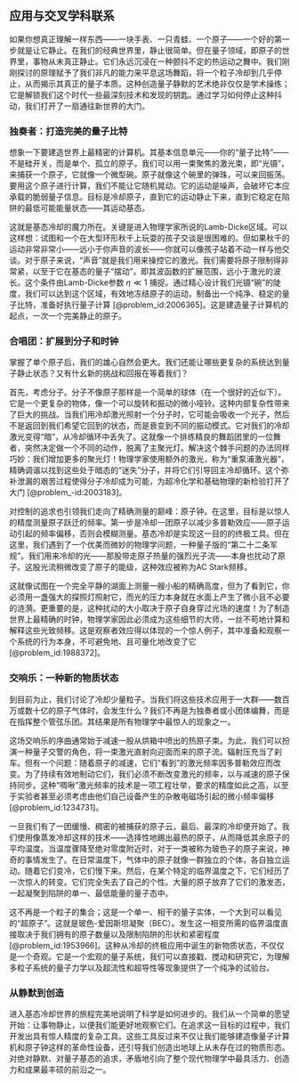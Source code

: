 ## 应用与交叉学科联系

如果你想真正理解一样东西——一块手表、一只青蛙、一个原子——一个好的第一步就是让它静止。在我们的经典世界里，静止很简单。但在量子领域，即原子的世界里，事物从未真正静止。它们永远沉浸在一种颤抖不定的热运动之舞中。我们刚刚探讨的原理赋予了我们非凡的能力来平息这场舞蹈，将一个粒子冷却到几乎停止，从而揭示其真正的量子本质。这种创造量子静默的艺术绝非仅仅是学术操练；它是解锁我们这个时代一些最深刻技术和发现的钥匙。通过学习如何停止这种抖动，我们打开了一扇通往新世界的大门。

### 独奏者：打造完美的量子比特

想象一下要建造世界上最精密的计算机。其基本信息单元——你的“量子比特”——不是硅开关，而是单个、孤立的原子。我们可以用一束聚焦的激光束，即“光镊”，来捕获一个原子，它就像一个微型碗。原子就像这个碗里的弹珠，可以来回振荡。要用这个原子进行计算，我们不能让它随机晃动。它的运动是噪声，会破坏它本应承载的脆弱量子信息。目标是冷却原子，直到它的运动静止下来，直到它稳定在陷阱的最低可能能量状态——其运动基态。

这就是基态冷却的魔力所在。关键是进入物理学家所说的Lamb-Dicke区域。可以这样想：试图和一个在大型环形秋千上玩耍的孩子交谈是很困难的。但如果秋千的运动非常非常小——远小于你声音的波长——你就可以像孩子站着不动一样与他交谈。对于原子来说，“声音”就是我们用来操控它的激光。我们需要将原子限制得非常紧，以至于它在基态的量子“摆动”，即其波函数的扩展范围，远小于激光的波长。这个条件由Lamb-Dicke参数 $\eta \ll 1$ 捕捉。通过精心设计我们光镊“碗”的陡度，我们可以达到这个区域，有效地冻结原子的运动，制备出一个纯净、稳定的量子比特，准备好执行量子计算 [@problem_id:2006365]。这是建造量子计算机的起点，一次一个完美静止的原子。

### 合唱团：扩展到分子和时钟

掌握了单个原子后，我们的雄心自然会更大。我们还能让哪些更复杂的系统达到量子静止状态？又有什幺新的挑战和回报在等着我们？

首先，考虑分子。分子不像原子那样是一个简单的球体（在一个很好的近似下）。它是一个更复杂的物体，像一个可以旋转和振动的微小哑铃。这种内部复杂性带来了巨大的挑战。当我们用冷却激光照射一个分子时，它可能会吸收一个光子，然后不是返回到我们希望它回到的状态，而是衰变到不同的振动模式。它对我们的冷却激光变得“暗”，从冷却循环中丢失了。这就像一个排练精良的舞蹈团里的一位舞者，突然决定做一个不同的动作，脱离了主聚光灯。解决这个棘手问题的办法同样巧妙：我们增加更多的聚光灯！物理学家使用额外的激光，称为“重泵浦激光器”，精确调谐以找到这些处于暗态的“迷失”分子，并将它们引导回主冷却循环。这个弥补泄漏的艰苦过程使得分子冷却成为可能，为超冷化学和基础物理的新检验打开了大门 [@problem_-id:2003183]。

对控制的追求也引领我们走向了精确测量的巅峰：原子钟。在这里，目标是以惊人的精度测量原子跃迁的频率。第一步是冷却一团原子以减少多普勒效应——原子运动引起的频率偏移，否则会模糊测量。基态冷却是实现这一目的的终极工具。但在这里，我们遇到了一个优美而微妙的物理学问题，一种量子版的“第二十二条军规”。我们用来冷却的光——那股带走原子热量的强烈光子流——本身也扰动了原子。这股光流稍微改变了原子的能级，这种效应被称为AC Stark频移。

这就像试图在一个完全平静的湖面上测量一艘小船的精确高度，但为了看到它，你必须用一盏强大的探照灯照射它，而光的压力本身就在水面上产生了微小且不必要的涟漪。更重要的是，这种扰动的大小取决于原子自身穿过光场的速度！为了制造世界上最精确的时钟，物理学家因此必须成为这些细节的大师，一丝不苟地计算和解释这些光致频移。这是观察者效应得以体现的一个惊人例子，其中准备和观察一个系统的行为本身，不可避免地、且可量化地改变了它 [@problem_id:1988372]。

### 交响乐：一种新的物质状态

到目前为止，我们讨论了冷却少量粒子。当我们将这些技术应用于一大群——数百万或数十亿的原子气体时，会发生什么？我们不再是为独奏者或小团体编舞，而是在指挥整个管弦乐团。其结果是所有物理学中最惊人的现象之一。

这场交响乐的序曲通常始于减速一股从烘箱中喷出的热原子束。为此，我们可以扮演一种量子交警的角色，将一束激光直射向迎面而来的原子流。辐射压充当了刹车。但有一个问题：随着原子的减速，它们“看到”的激光频率因多普勒效应而改变。为了持续有效地制动它们，我们必须不断改变激光的频率，以与减速的原子保持同步。这种“啁啾”激光频率的技术是一项工程壮举，要求的精度如此之高，以至于实验者甚至必须考虑由他们自己设备产生的杂散电磁场引起的微小频率偏移 [@problem_id:1234731]。

一旦我们有了一团缓慢、稠密的被捕获的原子云，最后、最深的冷却便开始了。我们使用像蒸发冷却这样的技术——选择性地踢出最热的原子，从而降低其余原子的平均温度。当温度骤降至绝对零度附近时，对于一类被称为玻色子的原子来说，神奇的事情发生了。在日常温度下，气体中的原子就像一群独立的个体，各自独立运动。随着它们变冷，它们慢下来。然后，在某个特定的临界温度之下，它们经历了一次惊人的转变。它们完全失去了自己的个性。大量的原子放弃了它们的激发态，一起凝聚到陷阱的单一、最低能量的量子态中。

这不再是一个粒子的集合；这是一个单一、相干的量子实体，一个大到可以看见的“超原子”。这就是玻色-爱因斯坦凝聚（BEC）。发生这一相变所需的临界温度直接取决于我们拥有的原子数量以及限制陷阱的形状和紧密程度 [@problem_id:1953966]。这种从冷却的终极应用中诞生的新物质状态，不仅仅是一个奇观。它是一个宏观的量子系统，我们可以直接戳、搅动和研究它，为理解多粒子系统的量子力学以及超流性和超导性等现象提供了一个纯净的试验台。

### 从静默到创造

进入基态冷却世界的旅程完美地说明了科学是如何进步的。我们从一个简单的愿望开始：让事物静止，以便我们能更好地观察它们。在追求这一目标的过程中，我们开发出具有惊人精度的复杂工具。这些工具反过来不仅让我们能够建造像量子计算机和原子钟这样的革命性设备，还引导我们创造出地球上从未存在过的物质形态。对绝对静默、对量子基态的追求，矛盾地引向了整个现代物理学中最具活力、创造力和成果最丰硕的前沿之一。